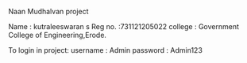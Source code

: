 
Naan Mudhalvan project

Name : kutraleeswaran s
Reg no. :731121205022
college : Government College of Engineering,Erode.

To login in project:
username : Admin
password : Admin123
